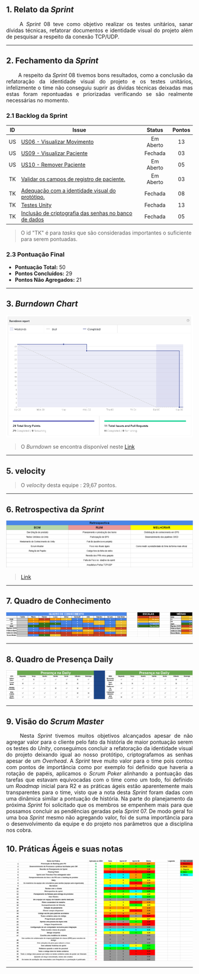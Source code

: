 ## 1. Relato da _Sprint_

<p align="justify">&emsp;&emsp; A <i>Sprint</i> 08 teve como objetivo realizar os testes unitários, sanar dívidas técnicas, refatorar documentos e identidade visual do projeto além de pesquisar a respeito da conexão TCP/UDP. </p>

---

## 2. Fechamento da _Sprint_
<p align="justify">&emsp;&emsp; A respeito da <i>Sprint</i> 08 tivemos bons resultados, como a conclusão da refatoração da identidade visual do projeto e os testes unitários, infelizmente o time não conseguiu suprir as dívidas técnicas deixadas mas estas foram repontuadas e priorizadas verificando se são realmente necessárias no momento. </p>

### 2.1 Backlog da Sprint

| ID | Issue | Status | Pontos |
|:--:| ------- | :----: | :----: |
| US | [US06 - Visualizar Movimento](https://github.com/fga-gpp-mds/2018.1-Reabilitacao-Motora/issues/135) | Em Aberto | 13 |
| US | [US09 - Visualizar Paciente](https://github.com/fga-gpp-mds/2018.1-reabilitacao-motora/issues/137) | Fechada | 03 |
| US | [US10 - Remover Paciente](https://github.com/fga-gpp-mds/2018.1-Reabilitacao-Motora/issues/138) | Em Aberto | 05 |
| TK | [Validar os campos de registro de paciente.](https://github.com/fga-gpp-mds/2018.1-Reabilitacao-Motora/issues/131) | Em Aberto | 03 |
| TK | [Adequação com a identidade visual do protótipo.](https://github.com/fga-gpp-mds/2018.1-Reabilitacao-Motora/issues/149) | Fechada | 08 |
| TK | [Testes Unity](https://github.com/fga-gpp-mds/2018.1-Reabilitacao-Motora/issues/148) | Fechada | 13 |
| TK | [Inclusão de criptografia das senhas no banco de dados](https://github.com/fga-gpp-mds/2018.1-reabilitacao-motora/issues/146)  | Fechada | 05 |


> O id "TK" é para *tasks* que são consideradas importantes o suficiente para serem pontuadas.

### 2.3 Pontuação Final

* **Pontuação Total:** 50
* **Pontos Concluídos:** 29
* **Pontos Não Agregados:** 21

---

## 3. _Burndown Chart_

![](https://raw.githubusercontent.com/RomeuCarvalhoAntunes/2018.1-Reabilitacao-Motora/master/docs/imagens/Burndown/Sprint_08.png)

> O _Burndown_ se encontra disponível neste [Link](https://github.com/fga-gpp-mds/2018.1-Reabilitacao-Motora#reports?report=burndown&milestoneId=3179770)

---

## 5. velocity

> O _velocity_ desta equipe  : 29,67 pontos.

---


## 6. Retrospectiva da _Sprint_

![](https://raw.githubusercontent.com/RomeuCarvalhoAntunes/2018.1-Reabilitacao-Motora/master/docs/imagens/Retrospectiva/Retrospectiva_Sprint08.png)

 >[Link](https://raw.githubusercontent.com/RomeuCarvalhoAntunes/2018.1-Reabilitacao-Motora/master/docs/imagens/Retrospectiva/Retrospectiva_Sprint08.png)

---


## 7. Quadro de Conhecimento

![](https://raw.githubusercontent.com/RomeuCarvalhoAntunes/2018.1-Reabilitacao-Motora/master/docs/imagens/Quadro%20de%20Conhecimento/Quadro_Conhecimento_08.png)

---

## 8. Quadro de Presença Daily

![](https://raw.githubusercontent.com/RomeuCarvalhoAntunes/2018.1-Reabilitacao-Motora/master/docs/imagens/Daily/Sprint08.png)

---

## 9. Visão do _Scrum Master_
<p align="justify">&emsp;&emsp; Nesta <i>Sprint</i> tivemos muitos objetivos alcançados apesar de não agregar valor para o cliente pelo fato da história de maior pontuação serem os testes do <i>Unity</i>, conseguimos concluir a refatoração da identidade visual do projeto deixando igual ao nosso protótipo, criptografamos as senhas apesar de um <i>Overhead</i>. A <i>Sprint</i> teve muito valor para o time pois contou com pontos de importância como por exemplo foi definido que haveria a rotação de papéis, aplicamos o <i>Scrum Poker</i> alinhando a pontuação das tarefas que estavam equivocadas com o time como um todo, foi definido um <i>Roadmap</i> inicial para R2 e as práticas ágeis estão aparentemente mais transparentes para o time, visto que a nota desta <i>Sprint</i> foram dadas com uma dinâmica similar a pontuação de história. Na parte do planejamento da próxima <i>Sprint</i> foi solicitado que os membros se empenhem mais para que possamos concluir as pendências geradas pela <i>Sprint</i> 07. De modo geral foi uma boa <i>Sprint</i> mesmo não agregando valor, foi de suma importância para o desenvolvimento da equipe e do projeto nos parâmetros que a disciplina nos cobra. </p>

## 10. Práticas Ágeis e suas notas

![](https://raw.githubusercontent.com/RomeuCarvalhoAntunes/2018.1-Reabilitacao-Motora/master/docs/imagens/Quadro%20de%20Praticas%20Ageis/Quadro_de_Praticas_Ageis_Sprint08.png)

---

